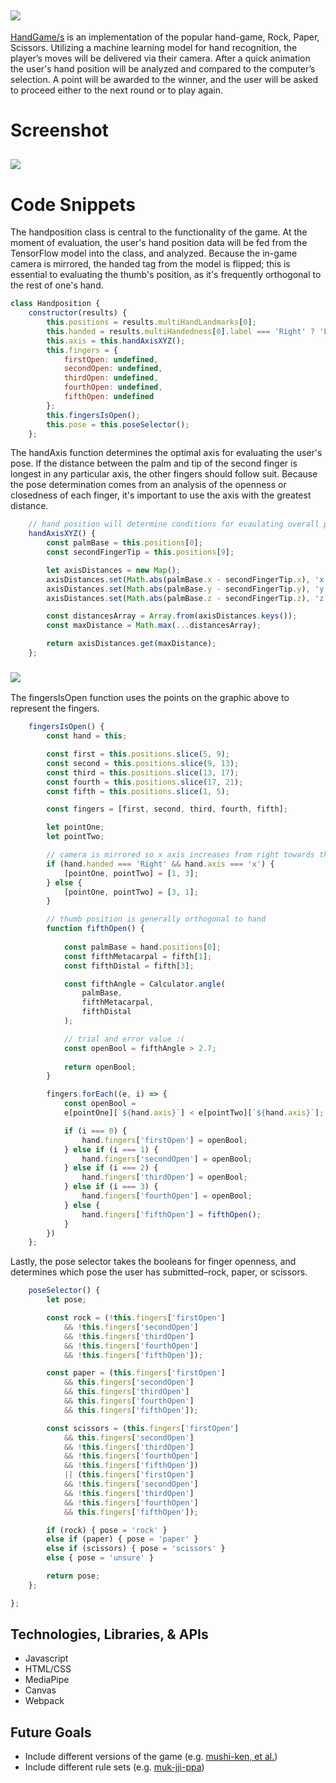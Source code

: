 ## <img src="https://github.com/jdtavarez/HG-s/blob/main/_doc/logo.png">

<a href="https://jdtavarez.github.io/HG-s/">HandGame/s</a> is an implementation of the popular hand-game, Rock, Paper, Scissors. Utilizing a machine learning model for hand recognition, the player’s moves will be delivered via their camera. After a quick animation the user's hand position will be analyzed and compared to the computer’s selection. A point will be awarded to the winner, and the user will be asked to proceed either to the next round or to play again. 
<br>
# Screenshot

## <img src="https://github.com/jdtavarez/HG-s/blob/main/_doc/screencap.png"><br>

# Code Snippets

The handposition class is central to the functionality of the game. At the moment of evaluation, the user's hand position data will be fed from the TensorFlow model into the class, and analyzed. Because the in-game camera is mirrored, the handed tag from the model is flipped; this is essential to evaluating the thumb's position, as it's frequently orthogonal to the rest of one's hand.
```javascript
class Handposition {
    constructor(results) {
        this.positions = results.multiHandLandmarks[0];
        this.handed = results.multiHandedness[0].label === 'Right' ? 'Left' : 'Right'
        this.axis = this.handAxisXYZ();
        this.fingers = {
            firstOpen: undefined,
            secondOpen: undefined,
            thirdOpen: undefined,
            fourthOpen: undefined,
            fifthOpen: undefined
        };
        this.fingersIsOpen();
        this.pose = this.poseSelector();
    };
```

The handAxis function determines the optimal axis for evaluating the user's pose. If the distance between the palm and tip of the second finger is longest in any particular axis, the other fingers should follow suit. Because the pose determination comes from an analysis of the openness or closedness of each finger, it's important to use the axis with the greatest distance.
```javascript
    // hand position will determine conditions for evaulating overall pose
    handAxisXYZ() {
        const palmBase = this.positions[0];
        const secondFingerTip = this.positions[9];

        let axisDistances = new Map();
        axisDistances.set(Math.abs(palmBase.x - secondFingerTip.x), 'x');
        axisDistances.set(Math.abs(palmBase.y - secondFingerTip.y), 'y');
        axisDistances.set(Math.abs(palmBase.z - secondFingerTip.z), 'z');

        const distancesArray = Array.from(axisDistances.keys());
        const maxDistance = Math.max(...distancesArray);

        return axisDistances.get(maxDistance);
    };
```

### <img src="https://github.com/jdtavarez/HG-s/blob/main/_doc/02-landmarks.jpg">

The fingersIsOpen function uses the points on the graphic above to represent the fingers. 
```javascript 
    fingersIsOpen() {
        const hand = this;

        const first = this.positions.slice(5, 9);
        const second = this.positions.slice(9, 13);
        const third = this.positions.slice(13, 17);
        const fourth = this.positions.slice(17, 21);
        const fifth = this.positions.slice(1, 5);

        const fingers = [first, second, third, fourth, fifth];

        let pointOne;
        let pointTwo;

        // camera is mirrored so x axis increases from right towards the left
        if (hand.handed === 'Right' && hand.axis === 'x') {
            [pointOne, pointTwo] = [1, 3];
        } else {
            [pointOne, pointTwo] = [3, 1];
        }

        // thumb position is generally orthogonal to hand
        function fifthOpen() {
            
            const palmBase = hand.positions[0];
            const fifthMetacarpal = fifth[1];
            const fifthDistal = fifth[3];

            const fifthAngle = Calculator.angle(
                palmBase,
                fifthMetacarpal,
                fifthDistal
            );

            // trial and error value :(
            const openBool = fifthAngle > 2.7;
            
            return openBool;
        }

        fingers.forEach((e, i) => {
            const openBool = 
            e[pointOne][`${hand.axis}`] < e[pointTwo][`${hand.axis}`];

            if (i === 0) {
                hand.fingers['firstOpen'] = openBool;
            } else if (i === 1) {
                hand.fingers['secondOpen'] = openBool;
            } else if (i === 2) {
                hand.fingers['thirdOpen'] = openBool;
            } else if (i === 3) {
                hand.fingers['fourthOpen'] = openBool;
            } else {
                hand.fingers['fifthOpen'] = fifthOpen();
            }
        })
    };
```

Lastly, the pose selector takes the booleans for finger openness, and determines which pose the user has submitted–rock, paper, or scissors.
```javascript 
    poseSelector() {
        let pose;

        const rock = (!this.fingers['firstOpen']
            && !this.fingers['secondOpen']
            && !this.fingers['thirdOpen']
            && !this.fingers['fourthOpen']
            && !this.fingers['fifthOpen']);

        const paper = (this.fingers['firstOpen']
            && this.fingers['secondOpen']
            && this.fingers['thirdOpen']
            && this.fingers['fourthOpen']
            && this.fingers['fifthOpen']);

        const scissors = (this.fingers['firstOpen']
            && this.fingers['secondOpen']
            && !this.fingers['thirdOpen']
            && !this.fingers['fourthOpen']
            && !this.fingers['fifthOpen'])
            || (this.fingers['firstOpen']
            && !this.fingers['secondOpen']
            && !this.fingers['thirdOpen']
            && !this.fingers['fourthOpen']
            && this.fingers['fifthOpen']);

        if (rock) { pose = 'rock' }
        else if (paper) { pose = 'paper' }
        else if (scissors) { pose = 'scissors' }
        else { pose = 'unsure' }

        return pose;
    };

};
```

## Technologies, Libraries, & APIs
* Javascript
* HTML/CSS
* MediaPipe
* Canvas
* Webpack

## Future Goals
* Include different versions of the game (e.g. <a href="https://en.wikipedia.org/wiki/Sansukumi-ken">mushi-ken, et al.</a>)
* Include different rule sets (e.g. <a href="https://en.wikipedia.org/wiki/Muk-jji-ppa">muk-jji-ppa</a>)
